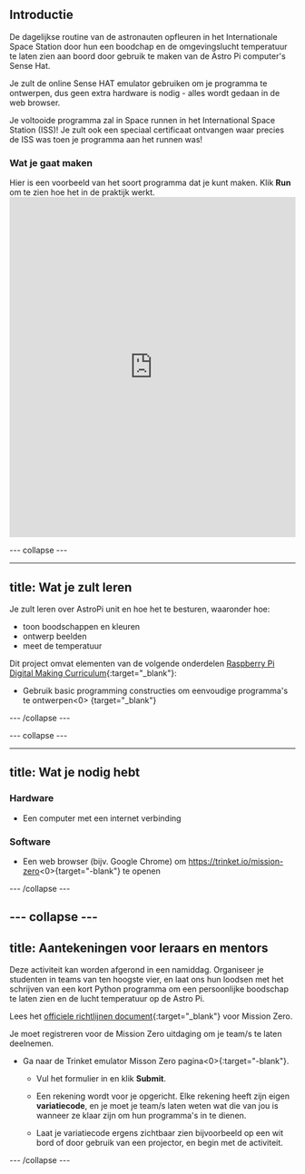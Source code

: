 ## Introductie

De dagelijkse routine van de astronauten opfleuren in het Internationale Space Station door hun een boodchap en de omgevingslucht temperatuur te laten zien aan boord door gebruik te maken van de Astro Pi computer's Sense Hat.

Je zult de online Sense HAT emulator gebruiken om je programma te ontwerpen, dus geen extra hardware is nodig - alles wordt gedaan in de web browser.

Je voltooide programma zal in Space runnen in het International Space Station (ISS)! Je zult ook een speciaal certificaat ontvangen waar precies de ISS was toen je programma aan het runnen was!

### Wat je gaat maken

Hier is een voorbeeld van het soort programma dat je kunt maken. Klik **Run** om te zien hoe het in de praktijk werkt. <iframe src="https://trinket.io/embed/python/069f6138f7?outputOnly=true&start=result" width="100%" height="600" frameborder="0" marginwidth="0" marginheight="0" allowfullscreen mark="crwd-mark"></iframe> 

\--- collapse \---

* * *

## title: Wat je zult leren

Je zult leren over AstroPi unit en hoe het te besturen, waaronder hoe:

+ toon boodschappen en kleuren
+ ontwerp beelden
+ meet de temperatuur

Dit project omvat elementen van de volgende onderdelen [Raspberry Pi Digital Making Curriculum](http://rpf.io/curriculum){:target="_blank"}:

+ Gebruik basic programming constructies om eenvoudige programma's te ontwerpen<0> {target="_blank"}</li> </ul> 
    
    \--- /collapse \---
    
    \--- collapse \---
    
    * * *
    
    ## title: Wat je nodig hebt
    
    ### Hardware
    
    + Een computer met een internet verbinding
    
    ### Software
    
    + Een web browser (bijv. Google Chrome) om https://trinket.io/mission-zero<0>{target="-blank"} te openen</li> </ul> 
        
        \--- /collapse \---
        
        ## \--- collapse \---
        
        ## title: Aantekeningen voor leraars en mentors
        
        Deze activiteit kan worden afgerond in een namiddag. Organiseer je studenten in teams van ten hoogste vier, en laat ons hun loodsen met het schrijven van een kort Python programma om een persoonlijke boodschap te laten zien en de lucht temperatuur op de Astro Pi.
        
        Lees het [officiele richtlijnen document](http://esamultimedia.esa.int/docs/edu/European_Astro_Pi_Challenge_Mission_Zero_guidelines.pdf){:target="_blank"} voor Mission Zero.
        
        Je moet registreren voor de Mission Zero uitdaging om je team/s te laten deelnemen.
        
        + Ga naar de Trinket emulator Misson Zero pagina<0>{:target="-blank"}.</p></li> 
            
            + Vul het formulier in en klik **Submit**.
            
            + Een rekening wordt voor je opgericht. Elke rekening heeft zijn eigen **variatiecode**, en je moet je team/s laten weten wat die van jou is wanneer ze klaar zijn om hun programma's in te dienen.
            
            + Laat je variatiecode ergens zichtbaar zien bijvoorbeeld op een wit bord of door gebruik van een projector, en begin met de activiteit.</ul> 
            
            \--- /collapse \---